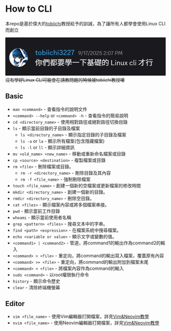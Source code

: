 # How to CLI
本repo是基於偉大的[tobiichi](https://github.com/tobiichi3227)教授給予的訓誡，為了讓所有人都學會使用Linux CLI而創立  

![You ALL should learn CLI](./assets/You_ALL_should_learn_CLI.png)  
~~沒有學好Linux CLI可能會在請教問題的時候被tobiichi教授嗆~~

## Basic
- `man <command>` - 查看指令的說明文件
- `<command> --help` or `<command> -h` - 查看指令的簡易說明
- `cd <directory_name>` - 使用相對路徑或絕對路徑切換目錄
- `ls` - 顯示當前目錄的子目錄及檔案
  - `ls <directory_name>` - 顯示指定目錄的子目錄及檔案
  - `ls -a` or `la` - 顯示所有檔案(包含隱藏檔案)
  - `ls -l` or `ll` - 顯示詳細資訊
- `mv <old_name> <new_name>` - 移動或重新命名檔案或目錄
- `cp <source> <destination>` - 複製檔案或目錄
- `rm <file>` - 刪除檔案或目錄。
  - `rm -r <directory_name>` - 刪除目錄及其內容
  - `rm -f <file_name>` - 強制刪除檔案
- `touch <file_name>` - 創建一個新的空檔案或更新檔案的修改時間
- `mkdir <directory_name>` - 創建一個新的目錄。
- `rmdir <directory_name>` - 刪除空目錄。
- `cat <files>` - 顯示檔案內容或將多個檔案串接。
- `pwd` - 顯示當前工作目錄
- `whoami` - 顯示當前使用者名稱
- `grep <pattern> <files>` - 搜尋文本中的字串。
- `find <path> <expression>` - 在檔案系統中搜尋檔案。
- `echo <variable or value>` - 顯示文字或變數的值。
- `<command1> | <command2>` - 管道，將command1的輸出作為command2的輸入
- `<command> > <file>` - 重定向，將command的輸出寫入檔案，覆蓋原有內容
- `<command> >> <file>` - 重定向，將command的輸出附加到檔案末尾
- `<command> < <file>` - 將檔案內容作為command的輸入
- `sudo <command>` - 以root權限執行命令
- `history` - 顯示命令歷史
- `clear` - 清除終端機螢幕

## Editor
- `vim <file_name>` - 使用Vim編輯器打開檔案，詳見[Vim&Neovim教學](./VimNeovim.md)
- `nvim <file_name>` - 使用Neovim編輯器打開檔案，詳見[Vim&Neovim教學](./VimNeovim.md)
